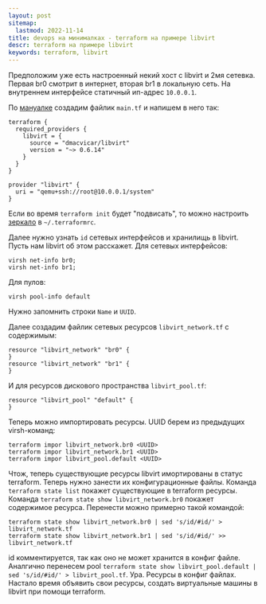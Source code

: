 ```yaml
---
layout: post
sitemap:
  lastmod: 2022-11-14
title: devops на минималках - terraform на примере libvirt
descr: terraform на примере libvirt
keywords: terraform, libvirt
---
```


Предположим уже есть настроенный некий хост с libvirt и 2мя сетевка. Первая br0 смотрит в интернет,
вторая br1 в локальную сеть. На внутреннем интерфейсе статичный ип-адрес `10.0.0.1`.

По [мануалке](https://github.com/dmacvicar/terraform-provider-libvirt/blob/main/README.md)
создадим файлик `main.tf` и напишем в него так:

```
terraform {
  required_providers {
    libvirt = {
      source = "dmacvicar/libvirt"
      version = "~> 0.6.14"
    }
  }
}

provider "libvirt" {
  uri = "qemu+ssh://root@10.0.0.1/system"
}
```

Если во время `terraform init` будет "подвисать", то можно настроить 
[зеркало](https://cloud.yandex.ru/docs/tutorials/infrastructure-management/terraform-quickstart#configure-provider)
в `~/.terraformrc`. 

Далее нужно узнать `id` сетевых интерфейсов и хранилищь в libvirt. Пусть нам libvirt об этом расскажет.
Для сетевых интерфейсов:
```
virsh net-info br0;
virsh net-info br1;
```
Для пулов:
```
virsh pool-info default
```
Нужно запомнить строки `Name` и `UUID`.

Далее создадим файлик сетевых ресурсов `libvirt_network.tf` с содержимым:
```
resource "libvirt_network" "br0" {
}
resource "libvirt_network" "br1" {
}
```
И для ресурсов дискового пространства `libvirt_pool.tf`:
```
resource "libvirt_pool" "default" {
}
```

Теперь можно импортировать ресурсы. UUID берем из предыдущих virsh-команд:
```
terraform impor libvirt_network.br0 <UUID>
terraform impor libvirt_network.br1 <UUID>
terraform impor libvirt_pool.default <UUID>
```

Чтож, теперь существующие ресурсы libvirt имортированы в статус terraform. Теперь нужно занести их конфигурационные файлы.
Команда `terraform state list` покажет существующие в terraform ресурсы.
Команда `terraform state show libvirt_network.br0` покажет содержимое ресурса.
Перенести можно примерно такой командой:
```
terraform state show libvirt_network.br0 | sed 's/id/#id/' > libvirt_network.tf
terraform state show libvirt_network.br1 | sed 's/id/#id/' >> libvirt_network.tf
```
id комментируется, так как оно не может хранится в конфиг файле.
Аналгично перенесем pool `terraform state show libvirt_pool.default | sed 's/id/#id/' > libvirt_pool.tf`.
Ура. Ресурсы в конфиг файлах. Настало время объявить свои ресурсы, создать виртуальные машины в libvirt при помощи terraform.
